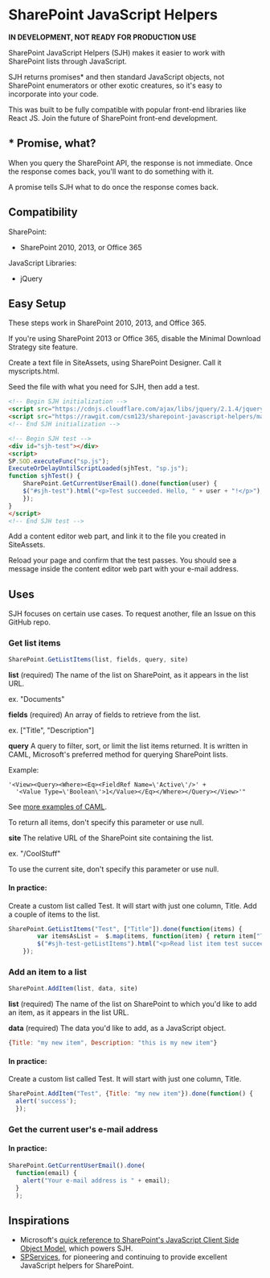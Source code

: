 # SharePoint JavaScript Helpers

**IN DEVELOPMENT, NOT READY FOR PRODUCTION USE**

SharePoint JavaScript Helpers (SJH) makes it easier to work with SharePoint lists through JavaScript.

SJH returns promises* and then standard JavaScript objects, not SharePoint enumerators or other exotic creatures, so it's easy to incorporate into your code.

This was built to be fully compatible with popular front-end libraries like React JS. Join the future of SharePoint front-end development.

## * Promise, what?

When you query the SharePoint API, the response is not immediate. Once the response comes back, you'll want to do something with it.

A promise tells SJH what to do once the response comes back.

## Compatibility

SharePoint:

- SharePoint 2010, 2013, or Office 365

JavaScript Libraries:

- jQuery

## Easy Setup

These steps work in SharePoint 2010, 2013, and Office 365.

If you're using SharePoint 2013 or Office 365, disable the Minimal Download Strategy site feature.

Create a text file in SiteAssets, using SharePoint Designer. Call it myscripts.html.

Seed the file with what you need for SJH, then add a test.

```html
<!-- Begin SJH initialization -->
<script src="https://cdnjs.cloudflare.com/ajax/libs/jquery/2.1.4/jquery.min.js"></script>
<script src="https://rawgit.com/csm123/sharepoint-javascript-helpers/master/sharepoint-javascript-helpers.js"></script>
<!-- End SJH initialization -->

<!-- Begin SJH test -->
<div id="sjh-test"></div>
<script>
SP.SOD.executeFunc("sp.js");
ExecuteOrDelayUntilScriptLoaded(sjhTest, "sp.js");
function sjhTest() {
	SharePoint.GetCurrentUserEmail().done(function(user) {
    $("#sjh-test").html("<p>Test succeeded. Hello, " + user + "!</p>");
    });
}
</script>
<!-- End SJH test -->
```

Add a content editor web part, and link it to the file you created in SiteAssets.

Reload your page and confirm that the test passes. You should see a message inside the content editor web part with your e-mail address.

## Uses

SJH focuses on certain use cases. To request another, file an Issue on this GitHub repo.

### Get list items

```javascript
SharePoint.GetListItems(list, fields, query, site)
```

**list** (required)
  The name of the list on SharePoint, as it appears in the list URL.

  ex. "Documents"

**fields** (required)
  An array of fields to retrieve from the list.

  ex. ["Title", "Description"]

**query**
  A query to filter, sort, or limit the list items returned. It is written in CAML, Microsoft's preferred method for querying SharePoint lists.

  Example:

  ```
  '<View><Query><Where><Eq><FieldRef Name=\'Active\'/>' +
    '<Value Type=\'Boolean\'>1</Value></Eq></Where></Query></View>'"
  ```

  See [more examples of CAML](http://sharepoint-works.blogspot.com/2012/05/caml-query-tutorial-for-sharepoint.html).

  To return all items, don't specify this parameter or use null.

**site**
  The relative URL of the SharePoint site containing the list.

  ex. "/CoolStuff"

  To use the current site, don't specify this parameter or use null.

#### In practice:

Create a custom list called Test. It will start with just one column, Title. Add a couple of items to the list.

```javascript
SharePoint.GetListItems("Test", ["Title"]).done(function(items) {
		var itemsAsList =  $.map(items, function(item) { return item["Title"]; }).join(", ");
		$("#sjh-test-getListItems").html("<p>Read list item test succeed. Here are the items from Test: " + itemsAsList);
	});
```
### Add an item to a list

```javascript
SharePoint.AddItem(list, data, site)
```

**list** (required)
The name of the list on SharePoint to which you'd like to add an item, as it appears in the list URL.

**data** (required)
The data you'd like to add, as a JavaScript object.

```javascript
{Title: "my new item", Description: "this is my new item"}
```
#### In practice:

Create a custom list called Test. It will start with just one column, Title.

```javascript
SharePoint.AddItem("Test", {Title: "my new item"}).done(function() {
  alert('success');
  });
```

### Get the current user's e-mail address

#### In practice:

```javascript
SharePoint.GetCurrentUserEmail().done(
  function(email) {
    alert("Your e-mail address is " + email);
  }
  );
```

## Inspirations

- Microsoft's [quick reference to SharePoint's JavaScript Client Side Object Model](https://msdn.microsoft.com/en-us/library/office/jj163201.aspx), which powers SJH.
- [SPServices](https://spservices.codeplex.com/), for pioneering and continuing to provide excellent JavaScript helpers for SharePoint.
